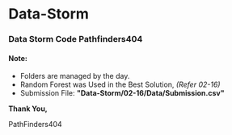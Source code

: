 # Data-Storm
### Data Storm Code Pathfinders404

#### Note:
* Folders are managed by the day.
* Random Forest was Used in the Best Solution, _(Refer 02-16)_
* Submission File: **"Data-Storm/02-16/Data/Submission.csv"**

**Thank You,**

PathFinders404
